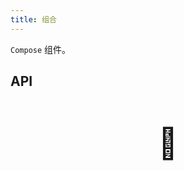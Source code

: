 ```yaml
---
title: 组合
---
```


`Compose` 组件。

## API

<div style="padding: 40px 0;font-size: 48px; text-align: center;">🚧</div>
